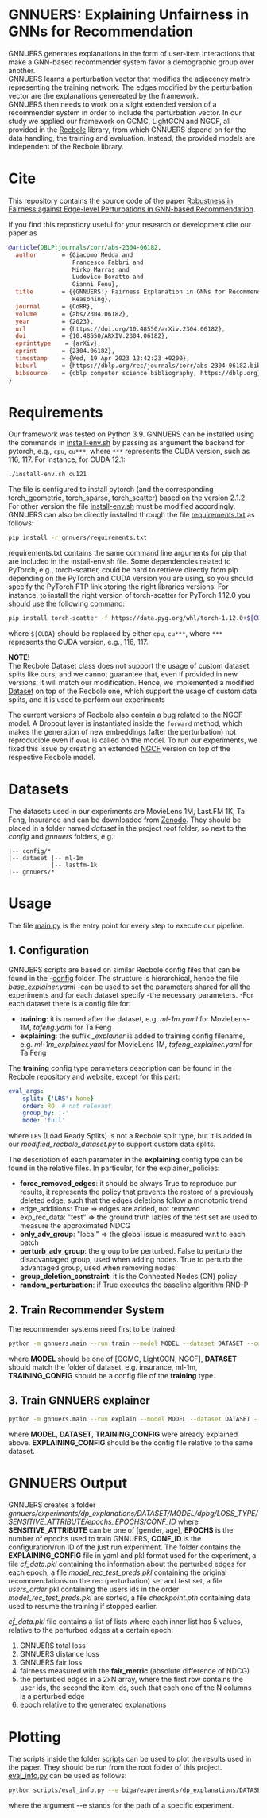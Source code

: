 # GNNUERS: Explaining Unfairness in GNNs for Recommendation

GNNUERS generates explanations in the form of user-item interactions that make
a GNN-based recommender system favor a demographic group over another. \
GNNUERS learns a perturbation vector that modifies the adjacency matrix representing
the training network. The edges modified by the perturbation vector are the explanations
genereated by the framework. \
GNNUERS then needs to work on a slight extended version of a recommender system
in order to include the perturbation vector. In our study we applied our framework on
GCMC, LightGCN and NGCF, all provided in the [Recbole](https://github.com/RUCAIBox/RecBole)
library, from which GNNUERS depend on for the data handling, the training and evaluation.
Instead, the provided models are independent of the Recbole library.

# Cite

This repository contains the source code of the paper [Robustness in Fairness against Edge-level Perturbations in GNN-based Recommendation]().

If you find this repostiory useful for your research or development cite our paper as

```bibtex
@article{DBLP:journals/corr/abs-2304-06182,
  author       = {Giacomo Medda and
                  Francesco Fabbri and
                  Mirko Marras and
                  Ludovico Boratto and
                  Gianni Fenu},
  title        = {{GNNUERS:} Fairness Explanation in GNNs for Recommendation via Counterfactual
                  Reasoning},
  journal      = {CoRR},
  volume       = {abs/2304.06182},
  year         = {2023},
  url          = {https://doi.org/10.48550/arXiv.2304.06182},
  doi          = {10.48550/ARXIV.2304.06182},
  eprinttype    = {arXiv},
  eprint       = {2304.06182},
  timestamp    = {Wed, 19 Apr 2023 12:42:23 +0200},
  biburl       = {https://dblp.org/rec/journals/corr/abs-2304-06182.bib},
  bibsource    = {dblp computer science bibliography, https://dblp.org}
}
```

# Requirements
Our framework was tested on Python 3.9.
GNNUERS can be installed using the commands in [install-env.sh](install-env.sh) by passing as argument
the backend for pytorch, e.g., `cpu`, `cu***`, where `***` represents the
CUDA version, such as 116, 117. For instance, for CUDA 12.1:
```bash
./install-env.sh cu121
```
The file is configured to install pytorch (and the corresponding torch_geometric, torch_sparse, torch_scatter)
based on the version 2.1.2. For other version the file [install-env.sh](install-env.sh) must be modified accordingly.
GNNUERS can also be directly installed through the file [requirements.txt](gnnuers/requirements.txt) as follows:
```bash
pip install -r gnnuers/requirements.txt
```
requirements.txt contains the same command line arguments for pip that are included in the install-env.sh file.
Some dependencies related to PyTorch, e.g., torch-scatter, could be hard to retrieve
directly from pip depending on the PyTorch and CUDA version you are using, so you should
specify the PyTorch FTP link storing the right libraries versions.
For instance, to install the right version of torch-scatter for PyTorch 1.12.0
you should use the following command:
```bash
pip install torch-scatter -f https://data.pyg.org/whl/torch-1.12.0+${CUDA}.html
```
where `${CUDA}` should be replaced by either `cpu`, `cu***`, where `***` represents the
CUDA version, e.g., 116, 117.

__NOTE!__ \
The Recbole Dataset class does not support the usage of custom dataset splits like ours,
and we cannot guarantee that, even if provided in new versions, it will match our
modification. Hence, we implemented a modified [Dataset](gnnuers/data/dataset.py) on top of the Recbole one,
which support the usage of custom data splits, and it is used to perform our experiments

The current versions of Recbole also contain a bug related to the NGCF model. A Dropout layer is instantiated inside
the `forward` method, which makes the generation of new embeddings (after the perturbation) not reproducible
even if `eval` is called on the model. To run our experiments, we fixed this issue by creating an extended
[NGCF](gnnuers/models/ngcf.py) version on top of the respective Recbole model.

# Datasets

The datasets used in our experiments are MovieLens 1M, Last.FM 1K, Ta Feng, Insurance and
can be downloaded from [Zenodo](https://doi.org/10.5281/zenodo.7602406).
They should be placed in a folder named _dataset_ in the project root folder,
so next to the _config_ and _gnnuers_ folders, e.g.:
```
|-- config/*
|-- dataset |-- ml-1m
            |-- lastfm-1k
|-- gnnuers/*
```

# Usage

The file [main.py](gnnuers/main.py) is the entry point for every step to execute our pipeline.

## 1. Configuration

GNNUERS scripts are based on similar Recbole config files that can be found in the
-[config](config) folder. The structure is hierarchical, hence the file _base_explainer.yaml_
-can be used to set the parameters shared for all the experiments and for each dataset specify
-the necessary parameters.
-For each dataset there is a config file for:
- __training__: it is named after the dataset, e.g. _ml-1m.yaml_ for MovieLens-1M,
_tafeng.yaml_ for Ta Feng
- __explaining__: the suffix __explainer_ is added to training config filename, e.g.
_ml-1m_explainer.yaml_ for MovieLens 1M, _tafeng_explainer.yaml_ for Ta Feng

The __training__ config type parameters description can be found in the Recbole repository
and website, except for this part:
```yaml
eval_args:
    split: {'LRS': None}
    order: RO  # not relevant
    group_by: '-'
    mode: 'full'
```
where `LRS` (Load Ready Splits) is not a Recbole split type, but it is added in
our _modified_recbole_dataset.py_ to support custom data splits.

The description of each parameter in the __explaining__ config type can be found in the
relative files. In particular, for the explainer_policies:
- __force_removed_edges__: it should be always True to reproduce our results, it represents
the policy that prevents the restore of a previously deleted edge, such that the edges
deletions follow a monotonic trend
- edge_additions: True => edges are added, not removed
- exp_rec_data: "test" => the ground truth lables of the test set are used to measure the approximated NDCG
- __only_adv_group__: "local" => the global issue is measured w.r.t to each batch
- __perturb_adv_group__: the group to be perturbed. False to perturb the disadvantaged group, used when adding nodes.
  True to perturb the advantaged group, used when removing nodes.
- __group_deletion_constraint__: it is the Connected Nodes (CN) policy
- __random_perturbation__: if True executes the baseline algorithm RND-P

## 2. Train Recommender System

The recommender systems need first to be trained:
```bash
python -m gnnuers.main --run train --model MODEL --dataset DATASET --config_file_list config/TRAINING_CONFIG.yaml
```
where __MODEL__ should be one of [GCMC, LightGCN, NGCF], __DATASET__ should match the folder
of dataset, e.g. insurance, ml-1m, __TRAINING_CONFIG__ should be a config file of the
__training__ type.

## 3. Train GNNUERS explainer
```bash
python -m gnnuers.main --run explain --model MODEL --dataset DATASET --config_file_list config/TRAINING_CONFIG.yaml --explainer_config_file config/EXPLAINING_CONFIG.yaml --model_file saved/MODEL_FILE
```
where __MODEL__, __DATASET__, __TRAINING_CONFIG__ were already explained above.
__EXPLAINING_CONFIG__ should be the config file relative to the same dataset.

# GNNUERS Output

GNNUERS creates a folder
_gnnuers/experiments/dp_explanations/DATASET/MODEL/dpbg/LOSS_TYPE/SENSITIVE_ATTRIBUTE/epochs_EPOCHS/CONF_ID_
where __SENSITIVE_ATTRIBUTE__ can be one of [gender, age], __EPOCHS__ is the number of
epochs used to train GNNUERS, __CONF_ID__ is the configuration/run ID of the just run
experiment. The folder contains the __EXPLAINING_CONFIG__ file in yaml and pkl format used
for the experiment, a file _cf_data.pkl_ containing the information about the perturbed edges for each epoch,
a file _model_rec_test_preds.pkl_ containing the original recommendations on the rec (perturbation) set and
test set, a file _users_order_.pkl containing the users ids in the order _model_rec_test_preds.pkl_ are sorted,
a file _checkpoint.pth_ containing data used to resume the training if stopped earlier.

_cf_data.pkl_ file contains a list of lists where each inner list has 5 values, relative to the perturbed edges at a certain epoch:
1) GNNUERS total loss
2) GNNUERS distance loss
3) GNNUERS fair loss
4) fairness measured with the __fair_metric__ (absolute difference of NDCG)
5) the perturbed edges in a 2xN array, where the first row contains the user ids,
the second the item ids, such that each one of the N columns is a perturbed edge
6) epoch relative to the generated explanations

# Plotting

The scripts inside the folder [scripts](scripts) can be used to plot the
results used in the paper. They should be run from the root folder of this project.
[eval_info.py](scripts/eval_info.py) can be used as follows:
```bash
python scripts/eval_info.py --e biga/experiments/dp_explanations/DATASET/MODEL/dpbg/LOSS_TYPE/SENSITIVE_ATTRIBUTE/epochs_EPOCHS/CONF_ID
```
where the argument --e stands for the path of a specific experiment.
